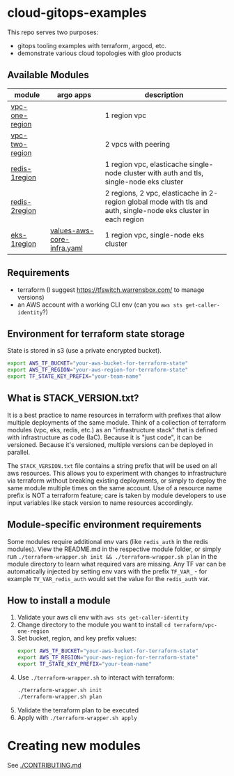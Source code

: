# cloud-gitops-examples

This repo serves two purposes:

* gitops tooling examples with terraform, argocd, etc.
* demonstrate various cloud topologies with gloo products

## Available Modules

|module|argo apps|description|
|---|---|---|
|[vpc-one-region](./terraform/vpc-one-region)| |1 region vpc|
|[vpc-two-region](./terraform/vpc-two-region)| |2 vpcs with peering|
|[redis-1region](./terraform/redis-1region)| |1 region vpc, elasticache single-node cluster with auth and tls, single-node eks cluster|
|[redis-2region](./terraform/redis-2region)| |2 regions, 2 vpc, elasticache in 2-region global mode with tls and auth, single-node eks cluster in each region|
|[eks-1region](./terraform/eks-1region)|[values-aws-core-infra.yaml](./argocd/argocd-aoa/values-aws-core-infra.yaml)|1 region vpc, single-node eks cluster|

## Requirements

* terraform (I suggest https://tfswitch.warrensbox.com/ to manage versions)
* an AWS account with a working CLI env (can you `aws sts get-caller-identity`?)

## Environment for terraform state storage

State is stored in s3 (use a private encrypted bucket).

```bash
export AWS_TF_BUCKET="your-aws-bucket-for-terraform-state"
export AWS_TF_REGION="your-aws-region-for-terraform-state"
export TF_STATE_KEY_PREFIX="your-team-name"
```

## What is STACK_VERSION.txt?

It is a best practice to name resources in terraform with prefixes that allow multiple deployments of the same module.  Think of a collection of terraform modules (vpc, eks, redis, etc.) as an "infrastructure stack" that is defined with infrastructure as code (IaC).  Because it is "just code", it can be versioned.  Because it's versioned, multiple versions can be deployed in parallel.

The `STACK_VERSION.txt` file contains a string prefix that will be used on all aws resources.  This allows you to experiment with changes to infrastructure via terraform without breaking existing deployments, or simply to deploy the same module multiple times on the same account.  Use of a resource name prefix is NOT a terraform feature; care is taken by module developers to use input variables like stack version to name resources accordingly.

## Module-specific environment requirements

Some modules require additional env vars (like `redis_auth` in the redis modules).  View the README.md in the respective module folder, or simply run `./terraform-wrapper.sh init && ./terraform-wrapper.sh plan` in the module directory to learn what required vars are missing.  Any TF var can be automatically injected by setting env vars with the prefix `TF_VAR_` - for example `TV_VAR_redis_auth` would set the value for the `redis_auth` var.

## How to install a module

1. Validate your aws cli env with `aws sts get-caller-identity`
2. Change directory to the module you want to install `cd terraform/vpc-one-region`
3. Set bucket, region, and key prefix values:
    ```bash
    export AWS_TF_BUCKET="your-aws-bucket-for-terraform-state"
    export AWS_TF_REGION="your-aws-region-for-terraform-state"
    export TF_STATE_KEY_PREFIX="your-team-name"
    ```
4. Use `./terraform-wrapper.sh` to interact with terraform:
    ```bash
    ./terraform-wrapper.sh init
    ./terraform-wrapper.sh plan
    ```
5. Validate the terraform plan to be executed
6. Apply with `./terraform-wrapper.sh apply`

# Creating new modules

See [./CONTRIBUTING.md](./CONTRIBUTING.md)